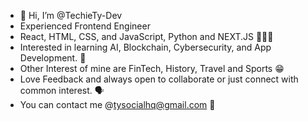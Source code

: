 - 👋 Hi, I’m @TechieTy-Dev
- Experienced Frontend Engineer
- React, HTML, CSS, and JavaScript, Python and NEXT.JS 🧑🏽‍💻
- Interested in learning AI, Blockchain, Cybersecurity, and App Development. 🏫
- Other Interest of mine are FinTech, History, Travel and Sports 😁
- Love Feedback and always open to collaborate or just connect with common interest. 🗣️
- You can contact me @tysocialhq@gmail.com 📩
<!---
TechieTy-Dev/TechieTy-Dev is a ✨ special ✨ repository because its `README.md` (this file) appears on your GitHub profile.
You can click the Preview link to take a look at your changes.
--->
